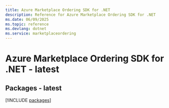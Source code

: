 ```yaml
---
title: Azure Marketplace Ordering SDK for .NET
description: Reference for Azure Marketplace Ordering SDK for .NET
ms.date: 06/09/2025
ms.topic: reference
ms.devlang: dotnet
ms.service: marketplaceordering
---
```

# Azure Marketplace Ordering SDK for .NET - latest
## Packages - latest
[!INCLUDE [packages](marketplace-ordering-index.md)]